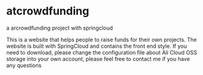 # atcrowdfunding
a arcrowdfunding project with springcloud

  This is a website that helps people to raise funds for their own projects. The website is built with SpringCloud and contains the front end style. If you need to download, please change the configuration file about Ali Cloud OSS storage into your own account, please feel free to contact me if you have any questions
